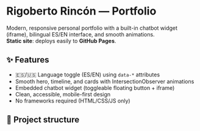 # Rigoberto Rincón — Portfolio

Modern, responsive personal portfolio with a built-in chatbot widget (iframe), bilingual ES/EN interface, and smooth animations.  
**Static site**: deploys easily to **GitHub Pages**.

## ✨ Features
- 🇪🇸/🇺🇸 Language toggle (ES/EN) using `data-*` attributes
- Smooth hero, timeline, and cards with IntersectionObserver animations
- Embedded chatbot widget (toggleable floating button + iframe)
- Clean, accessible, mobile-first design
- No frameworks required (HTML/CSS/JS only)

## 📂 Project structure

